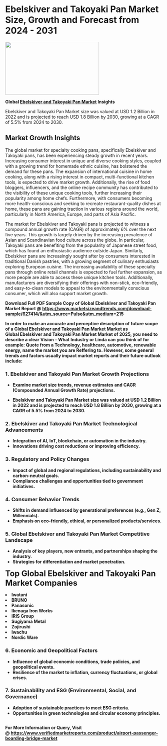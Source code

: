 <H1>Ebelskiver and Takoyaki Pan Market Size, Growth and Forecast from 2024 - 2031</H1><img class="aligncenter size-medium wp-image-584254" src="https://thirdeyenews.in/wp-content/uploads/2024/09/Global-Market-Research-300x168.jpeg" alt="" width="300" height="168" /><p><strong>Global&nbsp;<a href="https://www.marketsizeandtrends.com/download-sample/627414/&amp;utm_source=Pulse&amp;utm_medium=215">Ebelskiver and Takoyaki Pan Market</a> Insights</strong></p><p>Ebelskiver and Takoyaki Pan Market size was valued at USD 1.2 Billion in 2022 and is projected to reach USD 1.8 Billion by 2030, growing at a CAGR of 5.5% from 2024 to 2030.</p><p><h2>Market Growth Insights</h2> <p>The global market for specialty cooking pans, specifically Ebelskiver and Takoyaki pans, has been experiencing steady growth in recent years. Increasing consumer interest in unique and diverse cooking styles, coupled with a growing trend for homemade ethnic cuisine, has bolstered the demand for these pans. The expansion of international cuisine in home cooking, along with a rising interest in compact, multi-functional kitchen tools, is expected to drive market growth. Additionally, the rise of food bloggers, influencers, and the online recipe community has contributed to the visibility of these unique cooking tools, further increasing their popularity among home chefs. Furthermore, with consumers becoming more health-conscious and seeking to recreate restaurant-quality dishes at home, these pans are gaining traction in various regions around the world, particularly in North America, Europe, and parts of Asia Pacific.</p> <p><strong></strong></p> <p>The market for Ebelskiver and Takoyaki pans is projected to witness a compound annual growth rate (CAGR) of approximately 6% over the next five years. This growth is largely driven by the increasing prevalence of Asian and Scandinavian food culture across the globe. In particular, Takoyaki pans are benefiting from the popularity of Japanese street food, which has found an enthusiastic audience outside Japan. Similarly, Ebelskiver pans are increasingly sought after by consumers interested in traditional Danish pastries, with a growing segment of culinary enthusiasts exploring European cuisine. The increasing availability of these specialty pans through online retail channels is expected to fuel further expansion, as more people are able to access these unique kitchen tools. Additionally, manufacturers are diversifying their offerings with non-stick, eco-friendly, and easy-to-clean models to appeal to the environmentally conscious consumer, which will also support market growth.</p> <p><strong></p><p><span class=""><strong>Download Full PDF Sample Copy of Global Ebelskiver and Takoyaki Pan Market Report</strong> @ <a href="https://www.marketsizeandtrends.com/download-sample/627414/&amp;utm_source=Pulse&amp;utm_medium=215" target="_blank">https://www.marketsizeandtrends.com/download-sample/627414/&amp;utm_source=Pulse&amp;utm_medium=215</a></span></p><p>In order to make an accurate and perceptive description of future scope of a Global&nbsp;Ebelskiver and Takoyaki Pan Market Market as Global&nbsp;Ebelskiver and Takoyaki Pan Market Market of 2025, you need to describe a clear Vision &ndash; What Industry or Linda can you think of for example: Quote from a Technology, healthcare, automotive, renewable energy, name the market you are Reffering to. However, some general trends and factors usually impact market reports and their future outlook include:</p><h3>1.&nbsp;<strong>Ebelskiver and Takoyaki Pan Market Growth Projections</strong></h3><ul><li>Examine market size trends, revenue estimates and CAGR (Compounded Annual Growth Rate) projections.</li><li><p>Ebelskiver and Takoyaki Pan Market size was valued at USD 1.2 Billion in 2022 and is projected to reach USD 1.8 Billion by 2030, growing at a CAGR of 5.5% from 2024 to 2030.</p></li></ul><h3>2.&nbsp;<strong>Ebelskiver and Takoyaki Pan Market Technological Advancements</strong></h3><ul><li>Integration of AI, IoT, blockchain, or automation in the industry.</li><li>Innovations driving cost reductions or improving efficiency.</li></ul><h3>3.&nbsp;<strong>Regulatory and Policy Changes</strong></h3><ul><li>Impact of global and regional regulations, including sustainability and carbon-neutral goals.</li><li>Compliance challenges and opportunities tied to government initiatives.</li></ul><h3>4.&nbsp;<strong>Consumer Behavior Trends</strong></h3><ul><li>Shifts in demand influenced by generational preferences (e.g., Gen Z, Millennials).</li><li>Emphasis on eco-friendly, ethical, or personalized products/services.</li></ul><h3>5.&nbsp;<strong>Global Ebelskiver and Takoyaki Pan Market Competitive Landscape</strong></h3><ul><li>Analysis of key players, new entrants, and partnerships shaping the industry.</li><li>Strategies for differentiation and market penetration.</li></ul><p data-pm-slice="1 1 []"><span style="color: inherit; font-family: inherit; font-size: 25px;">Top Global Ebelskiver and Takoyaki Pan Market Companies</span></p><div class="" data-test-id=""><p><li>Iwatani</li><li> BRUNO</li><li> Panasonic</li><li> Ikenaga Iron Works</li><li> IRIS Group</li><li> Sugiyama Metal</li><li> Zojirushi</li><li> Iwachu</li><li> Nordic Ware</li></p></div><h3>6.&nbsp;<strong>Economic and Geopolitical Factors</strong></h3><ul><li>Influence of global economic conditions, trade policies, and geopolitical events.</li><li>Resilience of the market to inflation, currency fluctuations, or global crises.</li></ul><h3>7.&nbsp;<strong>Sustainability and ESG (Environmental, Social, and Governance)</strong></h3><ul><li>Adoption of sustainable practices to meet ESG criteria.</li><li>Opportunities in green technologies and circular economy principles.</li></ul><h2><strong style="font-size: 14px;">For More Information or Query, Visit @&nbsp;</strong><a style="background-color: #ffffff; font-size: 14px;" href="https://www.marketsizeandtrends.com/report/ebelskiver-and-takoyaki-pan-market/" target="_blank">https://www.verifiedmarketreports.com/product/airport-passenger-boarding-bridge-market</a></h2>
